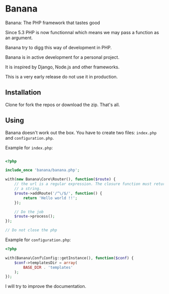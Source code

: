 Banana
======

Banana: The PHP framework that tastes good

Since 5.3 PHP is now functionnal which means we may pass a function as an
argument.

Banana try to digg this way of development in PHP.

Banana is in active development for a personal project.

It is inspired by Django, Node.js and other frameworks.

This is a very early release do not use it in production.

Installation
------------

Clone for fork the repos or download the zip. That's all.

Using
-----

Banana doesn't work out the box. You have to create two files: `index.php`
and `configuration.php`.

Example for `index.php`:

```php

<?php

include_once 'banana/banana.php';

with(new Banana\Core\Router(), function($route) {
    // the url is a regular expression. The closure function must return
    // a string.
    $route->addRoute('/^\/$/', function() {
        return 'Hello world !!';
    });

    // Do the job
    $route->process();
});

// Do not close the php
```

Example for `configuration.php`:

```php
<?php

with(Banana\Conf\Config::getInstance(), function($conf) {
    $conf->templatesDir = array(
        BASE_DIR . 'templates'
    );
});

```

I will try to improve the documentation.